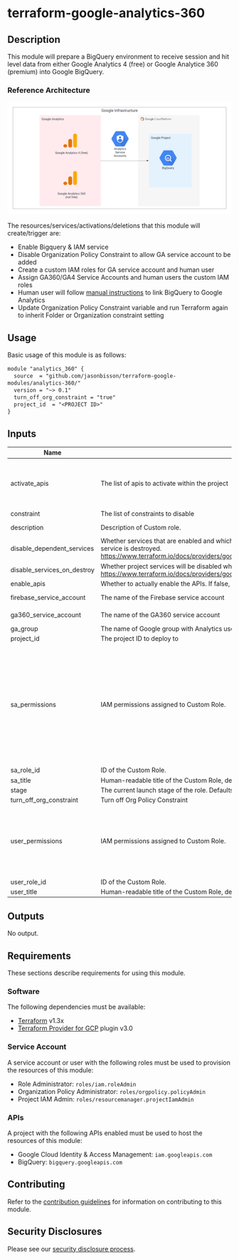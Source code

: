 # terraform-google-analytics-360

## Description
This module will prepare a BigQuery environment to receive session and hit level data from either Google Analytics 4 (free) or Google Analytice 360 (premium) into Google BigQuery.

### Reference Architecture
![Reference Architecture](diagram/GATOBQ.png)

The resources/services/activations/deletions that this module will create/trigger are:
- Enable Bigquery & IAM service
- Disable Organization Policy Constraint to allow GA service account to be added
- Create a custom IAM roles for GA service account and human user
- Assign GA360/GA4 Service Accounts and human users the custom IAM roles
- Human user will follow [manual instructions](https://support.google.com/analytics/answer/3416092?hl=en#step3&zippy=%2Cin-this-article) to link BigQuery to Google Analytics 
- Update Organization Policy Constraint variable and run Terraform again to inherit Folder or Organization constraint setting

## Usage

Basic usage of this module is as follows:

```hcl
module "analytics_360" {
  source  = "github.com/jasonbisson/terraform-google-modules/analytics-360/"
  version = "~> 0.1"
  turn_off_org_constraint = "true"
  project_id  = "<PROJECT ID>"
}
```

<!-- BEGINNING OF PRE-COMMIT-TERRAFORM DOCS HOOK -->
## Inputs

| Name | Description | Type | Default | Required |
|------|-------------|------|---------|:--------:|
| activate\_apis | The list of apis to activate within the project | `list(string)` | <pre>[<br>  "bigquery.googleapis.com",<br>  "iam.googleapis.com"<br>]</pre> | no |
| constraint | The list of constraints to disable | `string` | `"iam.allowedPolicyMemberDomains"` | no |
| description | Description of Custom role. | `string` | `"Google Analytics 360 Export Service Custom Role"` | no |
| disable\_dependent\_services | Whether services that are enabled and which depend on this service should also be disabled when this service is destroyed. https://www.terraform.io/docs/providers/google/r/google_project_service.html#disable_dependent_services | `string` | `"false"` | no |
| disable\_services\_on\_destroy | Whether project services will be disabled when the resources are destroyed. https://www.terraform.io/docs/providers/google/r/google_project_service.html#disable_on_destroy | `string` | `"false"` | no |
| enable\_apis | Whether to actually enable the APIs. If false, this module is a no-op. | `string` | `"true"` | no |
| firebase\_service\_account | The name of the Firebase service account | `string` | `"firebase-measurement@system.gserviceaccount.com"` | no |
| ga360\_service\_account | The name of the GA360 service account | `string` | `"analytics-processing-dev@system.gserviceaccount.com"` | no |
| ga\_group | The name of Google group with Analytics users that need access to Google Cloud | `string` | n/a | yes |
| project\_id | The project ID to deploy to | `string` | n/a | yes |
| sa\_permissions | IAM permissions assigned to Custom Role. | `list(string)` | <pre>[<br>  "bigquery.datasets.create",<br>  "bigquery.datasets.get",<br>  "bigquery.tables.create",<br>  "bigquery.tables.get",<br>  "bigquery.tables.delete",<br>  "bigquery.tables.updateData",<br>  "bigquery.jobs.create",<br>  "bigquery.jobs.list",<br>  "resourcemanager.projects.get"<br>]</pre> | no |
| sa\_role\_id | ID of the Custom Role. | `string` | `"GA360EXPORT_SA"` | no |
| sa\_title | Human-readable title of the Custom Role, defaults to role\_id. | `string` | `"GA360 Export Service Service Account"` | no |
| stage | The current launch stage of the role. Defaults to GA. | `string` | `"GA"` | no |
| turn\_off\_org\_constraint | Turn off Org Policy Constraint | `bool` | `true` | no |
| user\_permissions | IAM permissions assigned to Custom Role. | `list(string)` | <pre>[<br>  "resourcemanager.projects.get",<br>  "serviceusage.services.list",<br>  "serviceusage.services.enable",<br>  "resourcemanager.projects.setIamPolicy"<br>]</pre> | no |
| user\_role\_id | ID of the Custom Role. | `string` | `"GA360EXPORT_USER"` | no |
| user\_title | Human-readable title of the Custom Role, defaults to role\_id. | `string` | `"GA360 Export Service Human User"` | no |

## Outputs

No output.

<!-- END OF PRE-COMMIT-TERRAFORM DOCS HOOK -->

## Requirements

These sections describe requirements for using this module.

### Software

The following dependencies must be available:

- [Terraform][terraform] v1.3x
- [Terraform Provider for GCP][terraform-provider-gcp] plugin v3.0

### Service Account

A service account or user with the following roles must be used to provision
the resources of this module:

- Role Administrator: `roles/iam.roleAdmin`
- Organization Policy Administrator: `roles/orgpolicy.policyAdmin`
- Project IAM Admin: `roles/resourcemanager.projectIamAdmin`

### APIs

A project with the following APIs enabled must be used to host the
resources of this module:

- Google Cloud Identity & Access Management: `iam.googleapis.com`
- BigQuery: `bigquery.googleapis.com`

## Contributing

Refer to the [contribution guidelines](./CONTRIBUTING.md) for
information on contributing to this module.

[iam-module]: https://registry.terraform.io/modules/terraform-google-modules/iam/google
[project-factory-module]: https://registry.terraform.io/modules/terraform-google-modules/project-factory/google
[terraform-provider-gcp]: https://www.terraform.io/docs/providers/google/index.html
[terraform]: https://www.terraform.io/downloads.html

## Security Disclosures

Please see our [security disclosure process](./SECURITY.md).
